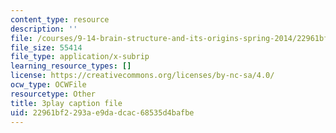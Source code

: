 ```yaml
---
content_type: resource
description: ''
file: /courses/9-14-brain-structure-and-its-origins-spring-2014/22961bf2293ae9dadcac68535d4bafbe_555143.srt
file_size: 55414
file_type: application/x-subrip
learning_resource_types: []
license: https://creativecommons.org/licenses/by-nc-sa/4.0/
ocw_type: OCWFile
resourcetype: Other
title: 3play caption file
uid: 22961bf2-293a-e9da-dcac-68535d4bafbe
---
```

